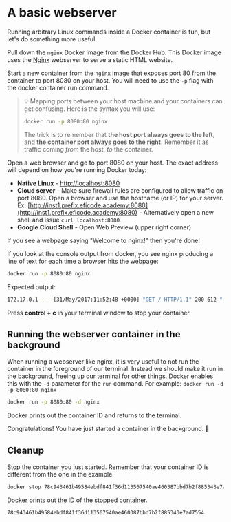 # A basic webserver

Running arbitrary Linux commands inside a Docker container is fun, but let's do something more useful.

Pull down the `nginx` Docker image from the Docker Hub. This Docker image uses the
[Nginx](http://nginx.org/) webserver to serve a static HTML website.

Start a new container from the `nginx` image that exposes port 80 from the container to port 8080
on your host. You will need to use the `-p` flag with the docker container run command.

> :bulb: Mapping ports between your host machine and your containers can get confusing.
> Here is the syntax you will use:
>
> ``` bash
> docker run -p 8080:80 nginx
> ```
>
> The trick is to remember that **the host port always goes to the left**,
> and **the container port always goes to the right.**
> Remember it as traffic coming _from_ the host, _to_ the container.

Open a web browser and go to port 8080 on your host. The exact address will depend on how you're
running Docker today:

- **Native Linux** - [http://localhost:8080](http://localhost:8080)
- **Cloud server** - Make sure firewall rules are configured to allow traffic on port 8080. Open a
  browser and use the hostname (or IP) for your server.
  Ex: [http://inst1.prefix.eficode.academy:8080](http://inst1.prefix.eficode.academy:8080) -
  Alternatively open a new shell and issue `curl localhost:8080`
- **Google Cloud Shell** - Open Web Preview (upper right corner)

If you see a webpage saying "Welcome to nginx!" then you're done!

If you look at the console output from docker, you see nginx producing a line of text for each time
a browser hits the webpage:

``` bash
docker run -p 8080:80 nginx
```

Expected output:

``` bash
172.17.0.1 - - [31/May/2017:11:52:48 +0000] "GET / HTTP/1.1" 200 612 "-" "Mozilla/5.0 (X11; Ubuntu; Linux x86_64; rv:53.0) Gecko/20100101 Firefox/53.0" "-
```

Press **control + c** in your terminal window to stop your container.

## Running the webserver container in the background

When running a webserver like nginx, it is very useful to not run the container in the foreground
of our terminal.
Instead we should make it run in the background, freeing up our terminal for other things.
Docker enables this with the `-d` parameter for the `run` command.
For example: `docker run -d -p 8080:80 nginx`

``` bash
docker run -p 8080:80 -d nginx
```

Docker prints out the container ID and returns to the terminal.

Congratulations! You have just started a container in the background. :tada:

## Cleanup

Stop the container you just started.
Remember that your container ID is different from the one in the example.

``` bash
docker stop 78c943461b49584ebdf841f36d113567540ae460387bbd7b2f885343e7ad7554
```

Docker prints out the ID of the stopped container.

``` bash
78c943461b49584ebdf841f36d113567540ae460387bbd7b2f885343e7ad7554
```
